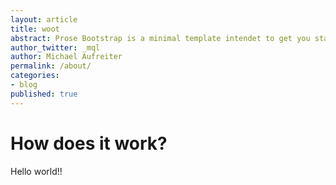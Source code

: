 ```yaml
---
layout: article
title: woot
abstract: Prose Bootstrap is a minimal template intendet to get you started with Jekyll.
author_twitter: _mql
author: Michael Aufreiter
permalink: /about/
categories:
- blog
published: true
---
```

# How does it work?

Hello world!!

